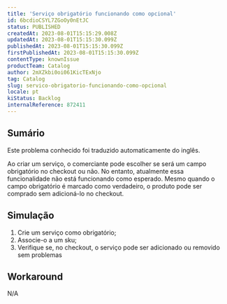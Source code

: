 ```yaml
---
title: 'Serviço obrigatório funcionando como opcional'
id: 6bcdioCSYL7ZGoOy0nEtJC
status: PUBLISHED
createdAt: 2023-08-01T15:15:29.008Z
updatedAt: 2023-08-01T15:15:30.099Z
publishedAt: 2023-08-01T15:15:30.099Z
firstPublishedAt: 2023-08-01T15:15:30.099Z
contentType: knownIssue
productTeam: Catalog
author: 2mXZkbi0oi061KicTExNjo
tag: Catalog
slug: servico-obrigatorio-funcionando-como-opcional
locale: pt
kiStatus: Backlog
internalReference: 872411
---
```


## Sumário

<div class="alert alert-info">
  <p>Este problema conhecido foi traduzido automaticamente do inglês.</p>
</div>


Ao criar um serviço, o comerciante pode escolher se será um campo obrigatório no checkout ou não.
No entanto, atualmente essa funcionalidade não está funcionando como esperado. Mesmo quando o campo obrigatório é marcado como verdadeiro, o produto pode ser comprado sem adicioná-lo no checkout.

## Simulação



1. Crie um serviço como obrigatório;
2. Associe-o a um sku;
3. Verifique se, no checkout, o serviço pode ser adicionado ou removido sem problemas

## Workaround


N/A




